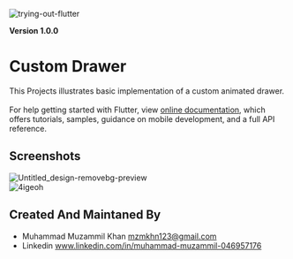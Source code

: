 ![trying-out-flutter](https://user-images.githubusercontent.com/38032118/95983583-4ea18680-0e3b-11eb-88cb-218cad794b0b.jpg)

**Version 1.0.0**

# Custom Drawer

This Projects illustrates basic implementation of a custom animated drawer.<br /><br />
For help getting started with Flutter, view 
[online documentation](https://flutter.dev/docs), which offers tutorials,
samples, guidance on mobile development, and a full API reference.

## Screenshots

![Untitled_design-removebg-preview](https://user-images.githubusercontent.com/38032118/95982281-5d873980-0e39-11eb-8415-dcd963c38fca.png)<br />
![4igeoh](https://user-images.githubusercontent.com/38032118/95981858-c7531380-0e38-11eb-8ec7-7eb1ba81654a.gif)

## Created And Maintaned By

- Muhammad Muzammil Khan <mzmkhn123@gmail.com>
- Linkedin www.linkedin.com/in/muhammad-muzammil-046957176
